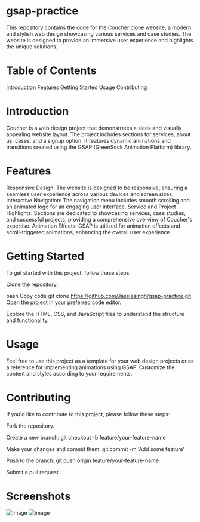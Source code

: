 # gsap-practice

This repository contains the code for the Coucher clone website, a modern and stylish web design showcasing various services and case studies. The website is designed to provide an immersive user experience and highlights the unique solutions.

# Table of Contents
Introduction
Features
Getting Started
Usage
Contributing

# Introduction
Coucher is a web design project that demonstrates a sleek and visually appealing website layout. The project includes sections for services, about us, cases, and a signup option. It features dynamic animations and transitions created using the GSAP (GreenSock Animation Platform) library.

# Features
Responsive Design: The website is designed to be responsive, ensuring a seamless user experience across various devices and screen sizes.
Interactive Navigation: The navigation menu includes smooth scrolling and an animated logo for an engaging user interface.
Service and Project Highlights: Sections are dedicated to showcasing services, case studies, and successful projects, providing a comprehensive overview of Coucher's expertise.
Animation Effects: GSAP is utilized for animation effects and scroll-triggered animations, enhancing the overall user experience.

# Getting Started
To get started with this project, follow these steps:

Clone the repository:

bash
Copy code
git clone https://github.com/Jassiesingh/gsap-practice.git
Open the project in your preferred code editor.

Explore the HTML, CSS, and JavaScript files to understand the structure and functionality.

# Usage
Feel free to use this project as a template for your web design projects or as a reference for implementing animations using GSAP. Customize the content and styles according to your requirements.

# Contributing
If you'd like to contribute to this project, please follow these steps:

Fork the repository.

Create a new branch: git checkout -b feature/your-feature-name

Make your changes and commit them: git commit -m 'Add some feature'

Push to the branch: git push origin feature/your-feature-name

Submit a pull request.

# Screenshots
![image](https://github.com/Jassiesingh/gsap-practice/assets/69313938/1da781bd-184d-4e5c-8b75-8c82881b7ca4)
![image](https://github.com/Jassiesingh/gsap-practice/assets/69313938/17eefa12-ac49-46c2-a0b5-3f763f3d4138)


